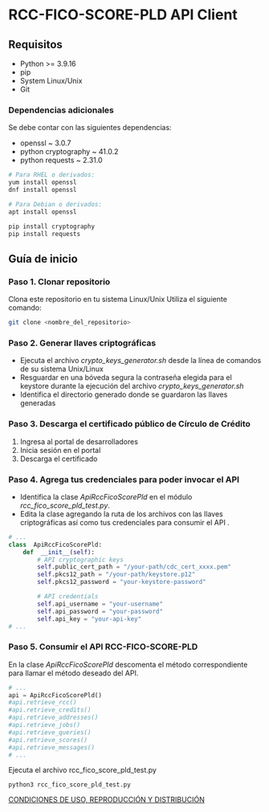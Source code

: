 # RCC-FICO-SCORE-PLD API Client  

## Requisitos

 - Python >= 3.9.16
 - pip
 - System Linux/Unix
 - Git

### Dependencias adicionales

Se debe contar con las siguientes dependencias:
- openssl ~ 3.0.7
- python cryptography ~ 41.0.2
- python requests ~ 2.31.0

```sh
# Para RHEL o derivados:
yum install openssl
dnf install openssl

# Para Debian o derivados:
apt install openssl
```
```sh
pip install cryptography
pip install requests
```
  

## Guía de inicio

### Paso 1. Clonar repositorio
Clona este repositorio en tu sistema Linux/Unix
Utiliza el siguiente comando:
```sh
git clone <nombre_del_repositorio>
```

### Paso 2. Generar llaves criptográficas

 - Ejecuta el archivo *crypto_keys_generator.sh* desde la línea de comandos de su sistema Unix/Linux
 - Resguardar en una bóveda segura la contraseña elegida para el keystore durante la ejecución del archivo *crypto_keys_generator.sh*
 - Identifica el directorio generado donde se guardaron las llaves generadas

### Paso 3. Descarga el certificado público de Círculo de Crédito

 1. Ingresa al portal de desarrolladores
 2. Inicia sesión en el portal
 3. Descarga el certificado

  

### Paso 4. Agrega tus credenciales para poder invocar el API

 - Identifica la clase *ApiRccFicoScorePld* en el módulo *rcc_fico_score_pld_test.py*.
 - Edita la clase agregando la ruta de los archivos con las llaves criptográficas así como tus credenciales para consumir el API .

```python
# ...
class  ApiRccFicoScorePld:
	def  __init__(self):
		# API cryptographic keys
		self.public_cert_path = "/your-path/cdc_cert_xxxx.pem"
		self.pkcs12_path = "/your-path/keystore.p12"
		self.pkcs12_password = "your-keystore-password"

		# API credentials
		self.api_username = "your-username"
		self.api_password = "your-password"
		self.api_key = "your-api-key"
# ...
```

### Paso 5. Consumir el API RCC-FICO-SCORE-PLD

En la clase *ApiRccFicoScorePld* descomenta el método correspondiente para llamar el método deseado del API.

```python
# ...
api = ApiRccFicoScorePld()
#api.retrieve_rcc()
#api.retrieve_credits()
#api.retrieve_addresses()
#api.retrieve_jobs()
#api.retrieve_queries()
#api.retrieve_scores()
#api.retrieve_messages()
# ...
```

Ejecuta el archivo rcc_fico_score_pld_test.py
```ssh
python3 rcc_fico_score_pld_test.py
```

[CONDICIONES DE USO, REPRODUCCIÓN Y DISTRIBUCIÓN](https://github.com/APIHub-CdC/licencias-cdc)